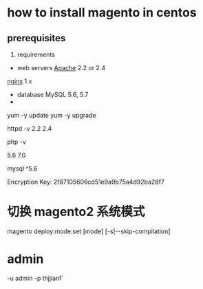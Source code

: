 # how to install magento in centos

## prerequisites

1. requirements

* web servers
[Apache](apache.md) 2.2 or 2.4

[nginx](nginx.md) 1.x

* database
MySQL 5.6, 5.7
* 
yum -y update
yum -y upgrade

httpd -v
2.2 2.4

php -v

5.6  7.0

mysql ^5.6

Encryption Key:
2f87105606cd51e9a9b75a4d92ba28f7

# 切换 magento2 系统模式
magento deploy:mode:set [mode] [-s|--skip-compilation]

# admin
-u admin
-p thjjian1`
